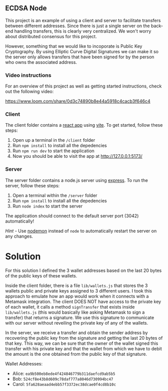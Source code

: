## ECDSA Node

This project is an example of using a client and server to facilitate transfers between different addresses. Since there is just a single server on the back-end handling transfers, this is clearly very centralized. We won't worry about distributed consensus for this project.

However, something that we would like to incoporate is Public Key Cryptography. By using Elliptic Curve Digital Signatures we can make it so the server only allows transfers that have been signed for by the person who owns the associated address.

### Video instructions

For an overview of this project as well as getting started instructions, check out the following video:

https://www.loom.com/share/0d3c74890b8e44a5918c4cacb3f646c4

### Client

The client folder contains a [react app](https://reactjs.org/) using [vite](https://vitejs.dev/). To get started, follow these steps:

1. Open up a terminal in the `/client` folder
2. Run `npm install` to install all the depedencies
3. Run `npm run dev` to start the application
4. Now you should be able to visit the app at http://127.0.0.1:5173/

### Server

The server folder contains a node.js server using [express](https://expressjs.com/). To run the server, follow these steps:

1. Open a terminal within the `/server` folder
2. Run `npm install` to install all the depedencies
3. Run `node index` to start the server

The application should connect to the default server port (3042) automatically!

_Hint_ - Use [nodemon](https://www.npmjs.com/package/nodemon) instead of `node` to automatically restart the server on any changes.

# Solution

For this solution I defined the 3 wallet addresses based on the last 20 bytes of the public keys of these wallets.

Inside the client folder, there is a file `lib/wallets.js` that stores the 3 wallets public and private keys assigned to 3 different users. I took this approach to emulate how an app would work when it connects with a Metamask integration. The client DOES NOT have access to the private key of each wallet, it calls a method `signTransfer` that exists inside `lib/wallets.js` (this would basically like asking Metamask to sign a transfer) that returns a signature. We use this signature to communicate with our server without reveiling the private key of any of the wallets.

In the server, we receive a transfer and obtain the sender address by recovering the public key from the signature and getting the last 20 bytes of that key. This way, we can be sure that the owner of the wallet signed this transfer with his private key and that the wallet from which we have to debit the amount is the one obtained from the public key of that signature.

Wallet Addresses:

- Alice: `ea9b500eb8ede4f424846779b311daefcd9ab5b5`
- Bob: `524cf8e43b8d609c78daf777a8046d730994bc47`
- Carol: `5fa628aeaad4ebb57f3372ec38dcae0f4cd8b10c`
